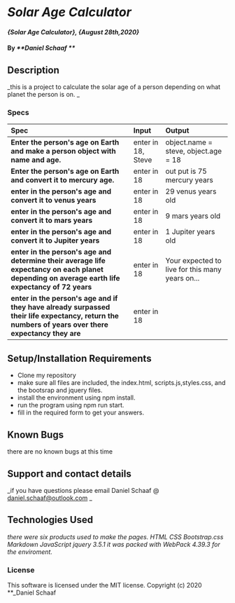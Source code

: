 # _Solar Age Calculator_

#### _{Solar Age Calculator}, {August 28th,2020}_

#### By _**Daniel Schaaf **_

## Description

_this is a project to calculate the solar age of a person depending on what planet the person is on.  _

### Specs
| Spec | Input | Output |
| :-------------     | :------------- | :------------- |
| **Enter the person's age on Earth and make a person object with name and age.** | enter in 18, Steve |object.name = steve, object.age = 18 |
| **Enter the person's age on Earth and convert it to mercury age.** | enter in 18 | out put is 75 mercury years |
| **enter in the person's age and convert it to venus years**  |  enter in 18 |29 venus years old |
| **enter in the person's age and convert it to mars years**  |  enter in 18 |9 mars years old |
| **enter in the person's age and convert it to Jupiter years**  |  enter in 18 | 1 Jupiter years old |
| **enter in the person's age and determine their average life expectancy on each planet depending on average earth life expectancy of 72 years**  |  enter in 18 |Your expected to live for this many years on... |
| **enter in the person's age and if they have already surpassed their life expectancy, return the numbers of years over there expectancy they are**  |  enter in 18 |  |


## Setup/Installation Requirements

* Clone my repository
* make sure all files are included, the index.html, scripts.js,styles.css, and the bootsrap and jquery files.
* install the environment using npm install.
* run the program using npm run start.
* fill in the required form to get your answers.











## Known Bugs

there are no known bugs at this time
## Support and contact details

_if you have questions please email Daniel Schaaf @ daniel.schaaf@outlook.com _

## Technologies Used

_there were six products used to make the pages. HTML CSS Bootstrap.css Markdown JavaScript jquery 3.5.1 it was packed with WebPack 4.39.3 for the enviroment._

### License

This software is licensed under the MIT license.
Copyright (c) 2020 **_Daniel Schaaf